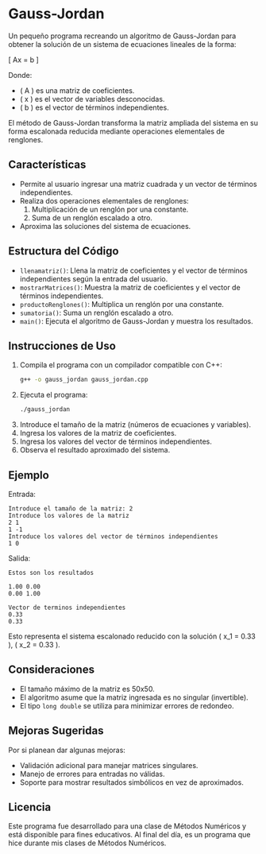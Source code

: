 # Gauss-Jordan
Un pequeño programa recreando un algoritmo de Gauss-Jordan para obtener la solución de un sistema de ecuaciones lineales de la forma:

\[ Ax = b \]

Donde:
- \( A \) es una matriz de coeficientes.
- \( x \) es el vector de variables desconocidas.
- \( b \) es el vector de términos independientes.

El método de Gauss-Jordan transforma la matriz ampliada del sistema en su forma escalonada reducida mediante operaciones elementales de renglones.

## Características
- Permite al usuario ingresar una matriz cuadrada y un vector de términos independientes.
- Realiza dos operaciones elementales de renglones:
  1. Multiplicación de un renglón por una constante.
  2. Suma de un renglón escalado a otro.
- Aproxima las soluciones del sistema de ecuaciones.

## Estructura del Código
- `llenamatriz()`: Llena la matriz de coeficientes y el vector de términos independientes según la entrada del usuario.
- `mostrarMatrices()`: Muestra la matriz de coeficientes y el vector de términos independientes.
- `productoRenglones()`: Multiplica un renglón por una constante.
- `sumatoria()`: Suma un renglón escalado a otro.
- `main()`: Ejecuta el algoritmo de Gauss-Jordan y muestra los resultados.

## Instrucciones de Uso
1. Compila el programa con un compilador compatible con C++:
   ```bash
   g++ -o gauss_jordan gauss_jordan.cpp
   ```
2. Ejecuta el programa:
   ```bash
   ./gauss_jordan
   ```
3. Introduce el tamaño de la matriz (números de ecuaciones y variables).
4. Ingresa los valores de la matriz de coeficientes.
5. Ingresa los valores del vector de términos independientes.
6. Observa el resultado aproximado del sistema.

## Ejemplo
Entrada:
```
Introduce el tamaño de la matriz: 2
Introduce los valores de la matriz
2 1
1 -1
Introduce los valores del vector de términos independientes
1 0
```
Salida:
```
Estos son los resultados

1.00 0.00
0.00 1.00

Vector de terminos independientes
0.33
0.33
```
Esto representa el sistema escalonado reducido con la solución \( x_1 = 0.33 \), \( x_2 = 0.33 \).

## Consideraciones
- El tamaño máximo de la matriz es 50x50.
- El algoritmo asume que la matriz ingresada es no singular (invertible).
- El tipo `long double` se utiliza para minimizar errores de redondeo.

## Mejoras Sugeridas
Por si planean dar algunas mejoras:
- Validación adicional para manejar matrices singulares.
- Manejo de errores para entradas no válidas.
- Soporte para mostrar resultados simbólicos en vez de aproximados.

## Licencia
Este programa fue desarrollado para una clase de Métodos Numéricos y está disponible para fines educativos. 
Al final del día, es un programa que hice durante mis clases de Métodos Numéricos.
